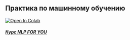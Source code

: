 ## Практика по машинному обучению 

<a target="_blank" href="https://colab.research.google.com/github/knapweedss/TextMining_HSE/blob/main/autumn_2024/sem09/Sem8_ML_Intro_fall.ipynb">
  <img src="https://colab.research.google.com/assets/colab-badge.svg" alt="Open In Colab"/>
</a>

<br/>

##### [Курс NLP FOR YOU](https://lena-voita.github.io/nlp_course.html)
